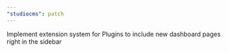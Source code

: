 ```yaml
---
"studiocms": patch
---
```


Implement extension system for Plugins to include new dashboard pages right in the sidebar
